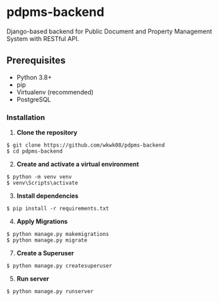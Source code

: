 # pdpms-backend

Django-based backend for Public Document and Property Management System with RESTful API.
## Prerequisites
- Python 3.8+
- pip
- Virtualenv (recommended)
- PostgreSQL

### Installation 

1. **Clone the repository**
```
$ git clone https://github.com/wkwk08/pdpms-backend
$ cd pdpms-backend
```

2. **Create and activate a virtual environment**
```
$ python -m venv venv
$ venv\Scripts\activate
```

3. **Install dependencies**
```
$ pip install -r requirements.txt
```
<!--
4. **Set Up the Database on Windows (PostgreSQL)** 
First, download the .sql file, which can be found in our repository. Then, open a Command Prompt (cmd) and run the following commands:
```
cd C:\Users\DELL\Downloads  REM This will locate where your .sql file is stored
set PATH=%PATH%;C:\Program Files\PostgreSQL\17\bin
set PGPASSWORD=your_database_password
psql -U postgres -c "CREATE DATABASE accounting_db;"
psql -U postgres -d accounting_db -f accounting_db_dump.sql
```

5. **Configure Database Settings (settings.py)**
```
DATABASES = {
    'default': {
        'ENGINE': 'django.db.backends.postgresql',
        'NAME': 'accounting_db',
        'USER': 'postgres',
        'PASSWORD': 'your_database_password',
        'HOST': 'localhost',
        'PORT': '5432',
        'OPTIONS': {
            'options': '-c search_path=accounting'
        }
    }
}
# Found in accounting_backend
```
!-->

4. **Apply Migrations**
```
$ python manage.py makemigrations
$ python manage.py migrate
```

7. **Create a Superuser**
```
$ python manage.py createsuperuser
```

5. **Run server**
```
$ python manage.py runserver
```